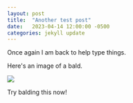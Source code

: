 ```yaml
---
layout: post
title:  "Another test post"
date:   2023-04-14 12:00:00 -0500
categories: jekyll update
---
```

Once again I am back to help type things.

Here's an image of a bald.

<img src="n3rm5.github.io/assets/img/bald.png">


Try balding this now!
